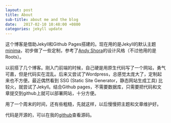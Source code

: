 ```yaml
---
layout: post
title: About
sub-title: about me and the blog
date:   2017-02-10 10:48:00 +0800
categories: jekyll update
---
```

这个博客是借助Jekyll和Github Pages搭建的。现在用的是Jekyll的默认主题[minima](https://github.com/jekyll/minima)，初步做了一些定制，参考了[Andy Shora](http://andyshora.com/)的设计风格（不过他用的是Roots）。

以前搭了几个博客。刚入门前端的时候，自己硬是用原生代码写了一个网站，勇气可嘉，但是代码实在混乱。后来又尝试了Wordpress，总感觉太庞大了，定制起来也不方便。最近偶然看到 SSG (Static Site Generator，静态网站生成工具) 比较火，就尝试了Jekyll。结合Github pages，不需要数据库，只需要把代码和文章提交到github上就可以部署网站，十分方便。

用了一个周末的时间，还有些粗糙，先就这样，以后慢慢把主题和文章维护好。

代码是开源的，可以在我的[github](https://github.com/Wangqinxiao/wangqinxiao.github.io)查看源码。